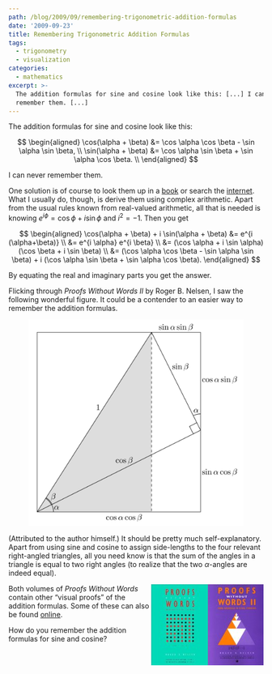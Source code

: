 ```yaml
---
path: /blog/2009/09/remembering-trigonometric-addition-formulas
date: '2009-09-23'
title: Remembering Trigonometric Addition Formulas
tags:
  - trigonometry
  - visualization
categories:
  - mathematics
excerpt: >-
  The addition formulas for sine and cosine look like this: [...] I can never
  remember them. [...]
---
```

The addition formulas for sine and cosine look like this:

$$
\begin{aligned} \cos(\alpha + \beta) &= \cos \alpha \cos \beta - \sin \alpha \sin \beta, \\ \sin(\alpha + \beta) &= \cos \alpha \sin \beta + \sin \alpha \cos \beta. \\ \end{aligned}
$$

I can never remember them.

One solution is of course to look them up in a [book](http://www.math.sfu.ca/~cbm/aands/page_72.htm) or search the [internet](http://en.wikipedia.org/wiki/Angle_addition_formula#Angle_sum_and_difference_identities). What I usually do, though, is derive them using complex arithmetic. Apart from the usual rules known from real-valued arithmetic, all that is needed is knowing $e^{i \phi} = \cos \phi + i \sin \phi$ and $i^2 = -1$. Then you get

$$
\begin{aligned} \cos(\alpha + \beta) + i \sin(\alpha + \beta) &= e^{i (\alpha+\beta)} \\ &= e^{i \alpha} e^{i \beta} \\ &= (\cos \alpha + i \sin \alpha)(\cos \beta + i \sin \beta) \\ &= (\cos \alpha \cos \beta - \sin \alpha \sin \beta) + i (\cos \alpha \sin \beta + \sin \alpha \cos \beta). \end{aligned}
$$

By equating the real and imaginary parts you get the answer.

Flicking through *Proofs Without Words II* by Roger B. Nelsen, I saw the following wonderful figure. It could be a contender to an easier way to remember the addition formulas.

<figure>
  <img src="/media/trigadd.svg" class="img-responsive" alt="Addition formulas for sine and cosine">
</figure>

(Attributed to the author himself.) It should be pretty much self-explanatory. Apart from using sine and cosine to assign side-lengths to the four relevant right-angled triangles, all you need know is that the sum of the angles in a triangle is equal to two right angles (to realize that the two $\alpha$-angles are indeed equal).

<div style="float:right"><a href="https://en.wikipedia.org/wiki/Special:BookSources/0883857219"><img src="/media/books/pww2.jpg" alt=""></a></div>
<div style="float:right"><a href="https://en.wikipedia.org/wiki/Special:BookSources/0883857006"><img src="/media/books/pww1.jpg" alt=""></a></div>

Both volumes of *Proofs Without Words* contain other &#8220;visual proofs&#8221; of the addition formulas. Some of these can also be found [online](http://mathworld.wolfram.com/TrigonometricAdditionFormulas.html).

How do you remember the addition formulas for sine and cosine?
